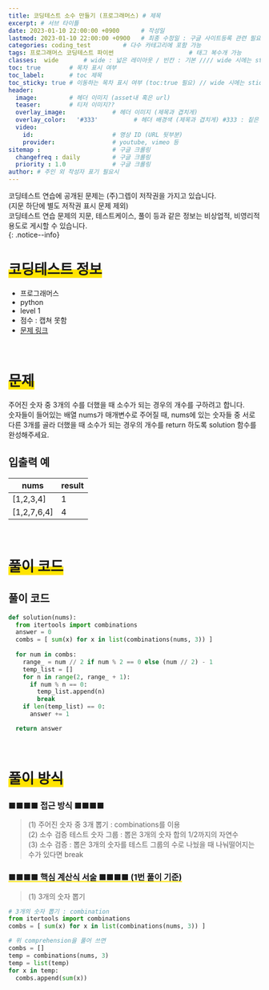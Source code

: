 ```yaml
---
title: 코딩테스트 소수 만들기 (프로그래머스) # 제목
excerpt: # 서브 타이틀
date: 2023-01-10 22:00:00 +0900      # 작성일
lastmod: 2023-01-10 22:00:00 +0900   # 최종 수정일 : 구글 사이트등록 관련 필요
categories: coding_test         # 다수 카테고리에 포함 가능
tags: 프로그래머스 코딩테스트 파이썬                     # 태그 복수개 가능
classes:  wide       # wide : 넓은 레이아웃 / 빈칸 : 기본 //// wide 시에는 sticky toc 불가
toc: true        # 목차 표시 여부
toc_label:       # toc 제목
toc_sticky: true # 이동하는 목차 표시 여부 (toc:true 필요) // wide 시에는 sticky toc 불가
header: 
  image:         # 헤더 이미지 (asset내 혹은 url)
  teaser:        # 티저 이미지??
  overlay_image:             # 헤더 이미지 (제목과 겹치게)
  overlay_color:   '#333'          # 헤더 배경색 (제목과 겹치게) #333 : 짙은 회색
  video:
    id:                      # 영상 ID (URL 뒷부분)
    provider:                # youtube, vimeo 등
sitemap :                    # 구글 크롤링
  changefreq : daily         # 구글 크롤링
  priority : 1.0             # 구글 크롤링
author: # 주인 외 작성자 표기 필요시
---
```

<!--postNo: 20230110_001-->

코딩테스트 연습에 공개된 문제는 (주)그렙이 저작권을 가지고 있습니다.  
(지문 하단에 별도 저작권 표시 문제 제외)  
코딩테스트 연습 문제의 지문, 테스트케이스, 풀이 등과 같은 정보는 비상업적, 비영리적 용도로 게시할 수 있습니다.  
{: .notice--info}

# <span style='background:linear-gradient(to top, #FFE400 50%, transparent 50%)'>코딩테스트 정보</span>

- 프로그래머스
- python
- level 1
- 점수 : 캡쳐 못함
- [문제 링크](https://school.programmers.co.kr/learn/courses/30/lessons/12977#)

<br>


# <span style='background:linear-gradient(to top, #FFE400 50%, transparent 50%)'>문제</span>

주어진 숫자 중 3개의 수를 더했을 때 소수가 되는 경우의 개수를 구하려고 합니다.  
숫자들이 들어있는 배열 nums가 매개변수로 주어질 때, nums에 있는 숫자들 중 서로 다른 3개를 골라 더했을 때 소수가 되는 경우의 개수를 return 하도록 solution 함수를 완성해주세요.  

## 입출력 예

|nums|result|
|---|---|
|[1,2,3,4]|1|
|[1,2,7,6,4]|4|

<br>


# <span style='background:linear-gradient(to top, #FFE400 50%, transparent 50%)'>풀이 코드</span>

## 풀이 코드  


```python
def solution(nums):
  from itertools import combinations
  answer = 0
  combs = [ sum(x) for x in list(combinations(nums, 3)) ]
  
  for num in combs:
    range_ = num // 2 if num % 2 == 0 else (num // 2) - 1
    temp_list = []
    for n in range(2, range_ + 1):
      if num % n == 0:
        temp_list.append(n)
        break
    if len(temp_list) == 0:
      answer += 1

  return answer
```


<br>


# <span style='background:linear-gradient(to top, #FFE400 50%, transparent 50%)'>풀이 방식</span>

### ■■■■ 접근 방식 ■■■■
> (1) 주어진 숫자 중 3개 뽑기 : combinations를 이용  
> (2) 소수 검증 테스트 숫자 그룹 : 뽑은 3개의 숫자 합의 1/2까지의 자연수  
> (3) 소수 검증 : 뽑은 3개의 숫자를 테스트 그룹의 수로 나눴을 때 나눠떨어지는 수가 있다면 break  

### <span style='background:linear-gradient(to top, #FFE400 1%, transparent 20%)'> ■■■■ 핵심 계산식 서술 ■■■■ (1번 풀이 기준) </span>
> (1) 3개의 숫자 뽑기  
```python
# 3개의 숫자 뽑기 : combination
from itertools import combinations
combs = [ sum(x) for x in list(combinations(nums, 3)) ]

# 위 comprehension을 풀어 쓰면
combs = []
temp = combinations(nums, 3)
temp = list(temp)
for x in temp:
  combs.append(sum(x))
```
